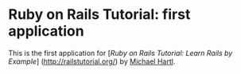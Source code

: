 # Ruby on Rails Tutorial: first application

This is the first application for
[*Ruby on Rails Tutorial: Learn Rails by Example*] (http://railstutorial.org/) by [Michael Hartl](http://michaelhartl.com/).